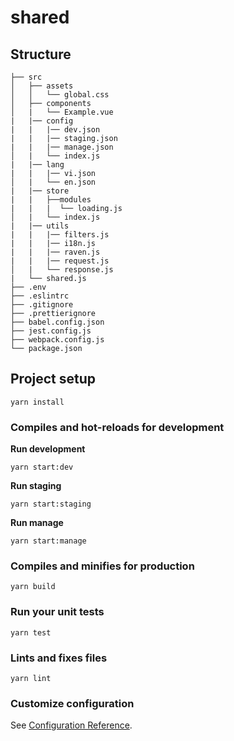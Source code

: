 # shared

## Structure

```
├── src
│   ├── assets
│   │   └── global.css
│   ├── components
│   |   └── Example.vue
|   |── config
|   |   |── dev.json
|   |   |── staging.json
|   |   |── manage.json
│   |   └── index.js
|   |── lang
|   |   |── vi.json
│   |   └── en.json
|   |── store
|   |   ├──modules
|   |   |  └── loading.js
│   |   └── index.js
|   |── utils
|   |   |── filters.js
|   |   |── i18n.js
|   |   |── raven.js
|   |   |── request.js
│   |   └── response.js
|   └── shared.js
├── .env
├── .eslintrc
├── .gitignore
├── .prettierignore
├── babel.config.json
├── jest.config.js
├── webpack.config.js
└── package.json
```

## Project setup

```
yarn install
```

### Compiles and hot-reloads for development

**Run development**

```
yarn start:dev
```

**Run staging**

```
yarn start:staging
```

**Run manage**

```
yarn start:manage
```

### Compiles and minifies for production

```
yarn build
```

### Run your unit tests

```
yarn test
```

### Lints and fixes files

```
yarn lint
```

### Customize configuration

See [Configuration Reference](https://cli.vuejs.org/config/).
